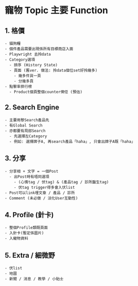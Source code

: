 # 寵物 Topic 主要 Function

## 1. 格價

```
- 貓狗糧
- 個件產品需要出現係所有目標商店入面
- Playwright 去拎data
- Category選項
  - 排序 (History State)
  - 頁面 (舊ver. 做法: 拎data個位set好拎幾多)
    - 幾多件貨一頁
    - 分幾多頁
- 點擊率排行榜
  - Product個頁整個counter俾佢 (預估)
```

## 2. Search Engine

```
- 主要用黎Search產品先
- 有Global Search
- 亦都要有局部Search
  - 先選擇左Category
  - 例如: 選擇牌子A, 再search產品「haha」, 只會出牌子A既「haha」
```

## 3. 分享

```
- 分享相 + 文字 = 一個Post
  - 出Post時有唔同選項
    - (心情tag / 伏tag) & (產品tag / 診所醫生tag)
    - 伏tag trigger得多會入伏list
- Post可以link埋文章 / 產品 / 診所
- Comment (未必做 / 淡化User互動性)
```

## 4. Profile (針卡)

```
- 整個Profile類既頁面
- 入針卡(暫定係圖片)
- 入寵物資料
```

## 5. Extra / 細微野

```
- 伏list
- 地圖
- 新聞 / 消息 / 教學 / 小貼士
```
